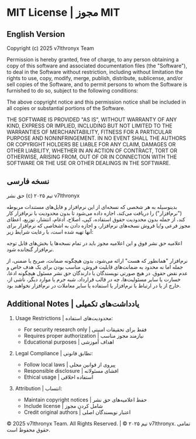 # MIT License | مجوز MIT

## English Version

Copyright (c) 2025 v7lthronyx Team

Permission is hereby granted, free of charge, to any person obtaining a copy
of this software and associated documentation files (the "Software"), to deal
in the Software without restriction, including without limitation the rights
to use, copy, modify, merge, publish, distribute, sublicense, and/or sell
copies of the Software, and to permit persons to whom the Software is
furnished to do so, subject to the following conditions:

The above copyright notice and this permission notice shall be included in all
copies or substantial portions of the Software.

THE SOFTWARE IS PROVIDED "AS IS", WITHOUT WARRANTY OF ANY KIND, EXPRESS OR
IMPLIED, INCLUDING BUT NOT LIMITED TO THE WARRANTIES OF MERCHANTABILITY,
FITNESS FOR A PARTICULAR PURPOSE AND NONINFRINGEMENT. IN NO EVENT SHALL THE
AUTHORS OR COPYRIGHT HOLDERS BE LIABLE FOR ANY CLAIM, DAMAGES OR OTHER
LIABILITY, WHETHER IN AN ACTION OF CONTRACT, TORT OR OTHERWISE, ARISING FROM,
OUT OF OR IN CONNECTION WITH THE SOFTWARE OR THE USE OR OTHER DEALINGS IN THE
SOFTWARE.

## نسخه فارسی

حق نشر (c) ۲۰۲۵ تیم v7lthronyx

بدینوسیله به هر شخصی که نسخه‌ای از این نرم‌افزار و فایل‌های مستندات مربوطه ("نرم‌افزار") را دریافت می‌کند،
اجازه داده می‌شود تا بدون محدودیت با نرم‌افزار کار کند، از جمله بدون محدودیت حقوق
استفاده، کپی، اصلاح، ادغام، انتشار، توزیع، اعطای مجوز فرعی و/یا فروش
نسخه‌های نرم‌افزار، و اجازه دادن به اشخاصی که نرم‌افزار برای آنها
تهیه شده است، با رعایت شرایط زیر:

اعلامیه حق نشر فوق و این اعلامیه مجوز باید در تمام
نسخه‌ها یا بخش‌های قابل توجه نرم‌افزار گنجانده شود.

نرم‌افزار "همانطور که هست" ارائه می‌شود، بدون هیچگونه ضمانت، صریح یا
ضمنی، از جمله اما نه محدود به ضمانت‌های قابلیت فروش،
مناسب بودن برای یک هدف خاص و عدم نقض حقوق. در هیچ صورتی
نویسندگان یا دارندگان حق نشر مسئول هیچگونه ادعا، خسارت یا سایر
مسئولیت‌ها، چه در قالب قرارداد، شبه جرم یا موارد دیگر، ناشی از،
خارج از یا در ارتباط با نرم‌افزار یا استفاده یا سایر معاملات در
نرم‌افزار نخواهند بود.

## Additional Notes | یادداشت‌های تکمیلی

1. Usage Restrictions | محدودیت‌های استفاده:
   - For security research only | فقط برای تحقیقات امنیتی
   - Requires proper authorization | نیازمند مجوز مناسب
   - Educational purposes | اهداف آموزشی

2. Legal Compliance | تطابق قانونی:
   - Follow local laws | پیروی از قوانین محلی
   - Responsible disclosure | افشای مسئولانه
   - Ethical usage | استفاده اخلاقی

3. Attribution | انتساب:
   - Maintain copyright notices | حفظ اعلامیه‌های حق نشر
   - Include license | شامل کردن مجوز
   - Credit original authors | اعتبار نویسندگان اصلی

© 2025 v7lthronyx Team. All Rights Reserved. | © ۲۰۲۵ تیم v7lthronyx. تمامی حقوق محفوظ است.
